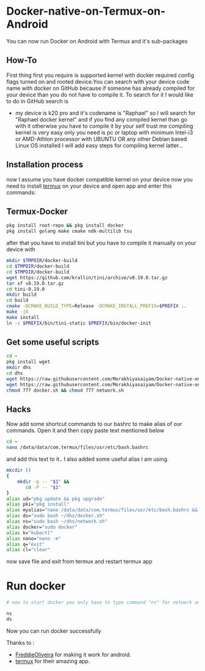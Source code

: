 # Docker-native-on-Termux-on-Android
You can now run Docker on Android with Termux and it's sub-packages

## How-To
First thing first you require is supported kernel with docker required config flags turned on and rooted device.You can search with your device code name with docker on GitHub because if someone has already compiled for your device
than you do not have to compile it. To search for it I would like to do in GitHub search is

- my device is k20 pro and it's codename is "Raphael"
so I will search for "Raphael docker kernel"
and if you find any compiled kernel than go with it otherwise you have to compile it by your self
trust me compiling kernel is very easy only you need is pc or laptop with minimum Intel-i3 or AMD-Athlon processor with UBUNTU
OR any other Debian based Linux OS installed
I will add easy steps for compiling kernel latter...

## Installation process
now I assume you have docker compatible kernel on your device now you need to install [termux](https://github.com/termux/termux-app/actions/workflows/debug_build.yml) on your device and open app and enter this commands:

## Termux-Docker

```bash
pkg install root-repo && pkg install docker
pkg install golang make cmake ndk-multilib tsu
```
after that you have to install tini but you have to compile it manually on your device with

```bash
mkdir $TMPDIR/docker-build
cd $TMPDIR/docker-build
cd $TMPDIR/docker-build
wget https://github.com/krallin/tini/archive/v0.19.0.tar.gz
tar xf v0.19.0.tar.gz
cd tini-0.19.0
mkdir build
cd build
cmake -DCMAKE_BUILD_TYPE=Release -DCMAKE_INSTALL_PREFIX=$PREFIX ..
make -j8
make install
ln -s $PREFIX/bin/tini-static $PREFIX/bin/docker-init
```

## Get some useful scripts
```bash
cd ~
pkg install wget
mkdir dhs
cd dhs
wget https://raw.githubusercontent.com/Morakhiyasaiyam/Docker-native-on-Termux-on-Android/main/docker.sh
wget https://raw.githubusercontent.com/Morakhiyasaiyam/Docker-native-on-Termux-on-Android/main/network.sh
chmod 777 docker.sh && chmod 777 network.sh
```
## Hacks
 
Now add some shortcut commands to our bashrc to make alias of our commands. Open it and then copy paste text mentioned below
 
```bash
cd ~
nano /data/data/com.termux/files/usr/etc/bash.bashrc
```
and add this text to it..
I also added some useful alias I am using.
 
```bash
mkcdir ()
{
    mkdir -p -- "$1" &&
       cd -P -- "$1"
}
alias ud="pkg update && pkg upgrade"
alias pki="pkg install"
alias myalias="nano /data/data/com.termux/files/usr/etc/bash.bashrc && cd ~"
alias ds="sudo bash ~/dhs/docker.sh"
alias ns="sudo bash ~/dhs/network.sh"
alias docker="sudo docker"
alias k="kubectl"
alias nano="nano -m"
alias q="exit"
alias cl="clear"
```
now save file and exit from termux and restart termux app

# Run docker

```bash
# now to start docker you only have to type command "ns" for network and "ds" for docker daemon to start

ns
ds
```
Now you can run docker successfully

Thanks to :
- [FreddieOliveira](https://github.com/FreddieOliveira) for making it work for android.
- [termux](https://github.com/termux) for their amazing app.
